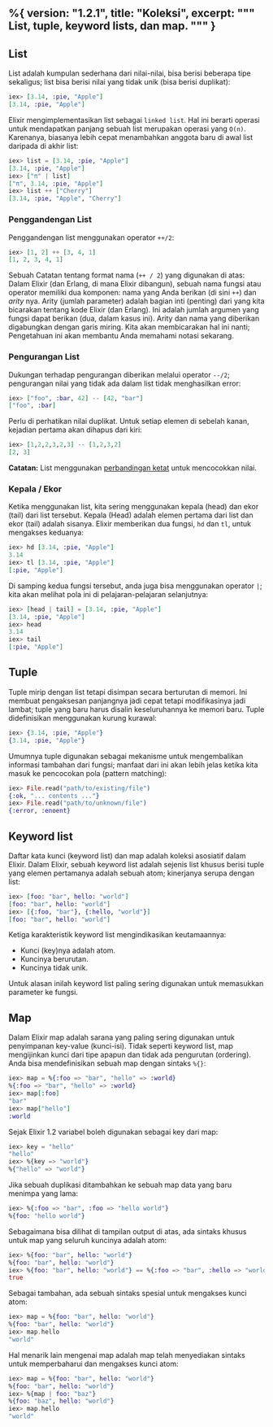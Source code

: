 %{
  version: "1.2.1",
  title: "Koleksi",
  excerpt: """
  List, tuple, keyword lists, dan map.
  """
}
---

## List

List adalah kumpulan sederhana dari nilai-nilai, bisa berisi beberapa tipe sekaligus; list bisa berisi nilai yang tidak unik (bisa berisi duplikat):

```elixir
iex> [3.14, :pie, "Apple"]
[3.14, :pie, "Apple"]
```

Elixir mengimplementasikan list sebagai `linked list`. Hal ini berarti operasi untuk mendapatkan panjang sebuah list merupakan operasi yang `O(n)`.  Karenanya, biasanya lebih cepat menambahkan anggota baru di awal list daripada di akhir list:

```elixir
iex> list = [3.14, :pie, "Apple"]
[3.14, :pie, "Apple"]
iex> ["π" | list]
["π", 3.14, :pie, "Apple"]
iex> list ++ ["Cherry"]
[3.14, :pie, "Apple", "Cherry"]
```


### Penggandengan List

Penggandengan list menggunakan operator `++/2`:

```elixir
iex> [1, 2] ++ [3, 4, 1]
[1, 2, 3, 4, 1]
```

Sebuah Catatan tentang format nama (`++ / 2`) yang digunakan di atas: Dalam Elixir (dan Erlang, di mana Elixir dibangun), sebuah nama fungsi atau operator memiliki dua komponen: nama yang Anda berikan (di sini `++`) dan _arity_ nya. Arity (jumlah parameter) adalah bagian inti (penting) dari yang kita bicarakan tentang kode Elixir (dan Erlang). Ini adalah jumlah argumen yang fungsi dapat berikan (dua, dalam kasus ini). Arity dan nama yang diberikan digabungkan dengan garis miring. Kita akan membicarakan hal ini nanti; Pengetahuan ini akan membantu Anda memahami notasi sekarang.

### Pengurangan List

Dukungan terhadap pengurangan diberikan melalui operator `--/2`; pengurangan nilai yang tidak ada dalam list tidak menghasilkan error:

```elixir
iex> ["foo", :bar, 42] -- [42, "bar"]
["foo", :bar]
```

Perlu di perhatikan nilai duplikat. Untuk setiap elemen di sebelah kanan, kejadian pertama akan dihapus dari kiri:

```elixir
iex> [1,2,2,3,2,3] -- [1,2,3,2]
[2, 3]
```

**Catatan:** List menggunakan [perbandingan ketat](/id/lessons/basics/basics#perbandingan) untuk mencocokkan nilai.

### Kepala / Ekor

Ketika menggunakan list, kita sering menggunakan kepala (head) dan ekor (tail) dari list tersebut. Kepala (Head) adalah elemen pertama dari list dan ekor (tail) adalah sisanya. Elixir memberikan dua fungsi, `hd` dan `tl`, untuk mengakses keduanya:

```elixir
iex> hd [3.14, :pie, "Apple"]
3.14
iex> tl [3.14, :pie, "Apple"]
[:pie, "Apple"]
```

Di samping kedua fungsi tersebut, anda juga bisa menggunakan operator `|`; kita akan melihat pola ini di pelajaran-pelajaran selanjutnya:

```elixir
iex> [head | tail] = [3.14, :pie, "Apple"]
[3.14, :pie, "Apple"]
iex> head
3.14
iex> tail
[:pie, "Apple"]
```

## Tuple

Tuple mirip dengan list tetapi disimpan secara berturutan di memori. Ini membuat pengaksesan panjangnya jadi cepat tetapi modifikasinya jadi lambat; tuple yang baru harus disalin keseluruhannya ke memori baru. Tuple didefinisikan menggunakan kurung kurawal:

```elixir
iex> {3.14, :pie, "Apple"}
{3.14, :pie, "Apple"}
```

Umumnya tuple digunakan sebagai mekanisme untuk mengembalikan informasi tambahan dari fungsi; manfaat dari ini akan lebih jelas ketika kita masuk ke pencocokan pola (pattern matching):

```elixir
iex> File.read("path/to/existing/file")
{:ok, "... contents ..."}
iex> File.read("path/to/unknown/file")
{:error, :enoent}
```

## Keyword list

Daftar kata kunci (keyword list) dan map adalah koleksi asosiatif dalam Elixir. Dalam Elixir, sebuah keyword list adalah sejenis list khusus berisi tuple yang elemen pertamanya adalah sebuah atom; kinerjanya serupa dengan list:

```elixir
iex> [foo: "bar", hello: "world"]
[foo: "bar", hello: "world"]
iex> [{:foo, "bar"}, {:hello, "world"}]
[foo: "bar", hello: "world"]
```

Ketiga karakteristik keyword list mengindikasikan keutamaannya:

+ Kunci (key)nya adalah atom.
+ Kuncinya berurutan.
+ Kuncinya tidak unik.

Untuk alasan inilah keyword list paling sering digunakan untuk memasukkan parameter ke fungsi.

## Map

Dalam Elixir map adalah sarana yang paling sering digunakan untuk penyimpanan key-value (kunci-isi). Tidak seperti keyword list, map mengijinkan kunci dari tipe apapun dan tidak ada pengurutan (ordering). Anda bisa mendefinisikan sebuah map dengan sintaks `%{}`:

```elixir
iex> map = %{:foo => "bar", "hello" => :world}
%{:foo => "bar", "hello" => :world}
iex> map[:foo]
"bar"
iex> map["hello"]
:world
```

Sejak Elixir 1.2 variabel boleh digunakan sebagai key dari map:

```elixir
iex> key = "hello"
"hello"
iex> %{key => "world"}
%{"hello" => "world"}
```

Jika sebuah duplikasi ditambahkan ke sebuah map data yang baru menimpa yang lama:

```elixir
iex> %{:foo => "bar", :foo => "hello world"}
%{foo: "hello world"}
```

Sebagaimana bisa dilihat di tampilan output di atas, ada sintaks khusus untuk map yang seluruh kuncinya adalah atom:

```elixir
iex> %{foo: "bar", hello: "world"}
%{foo: "bar", hello: "world"}
iex> %{foo: "bar", hello: "world"} == %{:foo => "bar", :hello => "world"}
true
```

Sebagai tambahan, ada sebuah sintaks spesial untuk mengakses kunci atom:

```elixir
iex> map = %{foo: "bar", hello: "world"}
%{foo: "bar", hello: "world"}
iex> map.hello
"world"
```

Hal menarik lain mengenai map adalah map telah menyediakan sintaks untuk memperbaharui dan mengakses kunci atom:

```elixir
iex> map = %{foo: "bar", hello: "world"}
%{foo: "bar", hello: "world"}
iex> %{map | foo: "baz"}
%{foo: "baz", hello: "world"}
iex> map.hello
"world"
```
